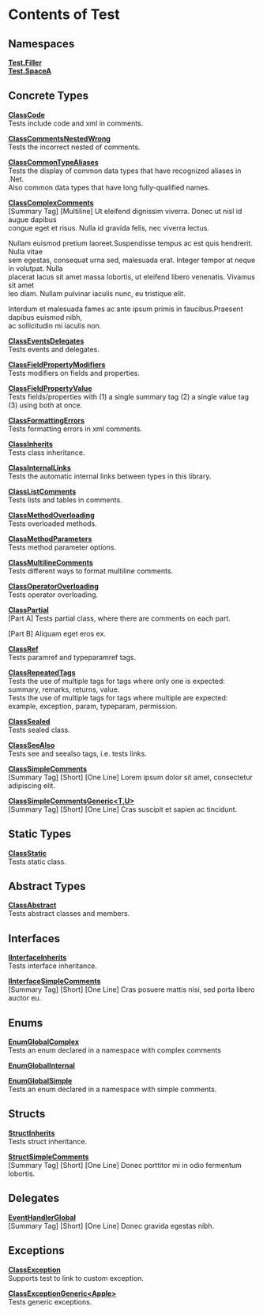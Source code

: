 # Contents of Test

## Namespaces

[**Test.Filler**](TableOfContents.Test.Filler.md)  
[**Test.SpaceA**](TableOfContents.Test.SpaceA.md)  

## Concrete Types

[**ClassCode**](Test.ClassCode.md)  
Tests include code and xml in comments.  

  
[**ClassCommentsNestedWrong**](Test.ClassCommentsNestedWrong.md)  
Tests the incorrect nested of comments.  

  
[**ClassCommonTypeAliases**](Test.ClassCommonTypeAliases.md)  
Tests the display of common data types that have recognized aliases in .Net.  
Also common data types that have long fully-qualified names.  

  
[**ClassComplexComments**](Test.ClassComplexComments.md)  
[Summary Tag] [Multiline] Ut eleifend dignissim viverra. Donec ut nisl id augue dapibus   
congue eget et risus. Nulla id gravida felis, nec viverra lectus.   
  
Nullam euismod pretium laoreet.Suspendisse tempus ac est quis hendrerit. Nulla vitae   
sem egestas, consequat urna sed, malesuada erat. Integer tempor at neque in volutpat. Nulla   
placerat lacus sit amet massa lobortis, ut eleifend libero venenatis. Vivamus sit amet   
leo diam. Nullam pulvinar iaculis nunc, eu tristique elit.   
  
Interdum et malesuada fames ac ante ipsum primis in faucibus.Praesent dapibus euismod nibh,   
ac sollicitudin mi iaculis non.  

  
[**ClassEventsDelegates**](Test.ClassEventsDelegates.md)  
Tests events and delegates.  

  
[**ClassFieldPropertyModifiers**](Test.ClassFieldPropertyModifiers.md)  
Tests modifiers on fields and properties.  

  
[**ClassFieldPropertyValue**](Test.ClassFieldPropertyValue.md)  
Tests fields/properties with (1) a single summary tag (2) a single value tag (3) using both at once.  

  
[**ClassFormattingErrors**](Test.ClassFormattingErrors.md)  
Tests formatting errors in xml comments.  

  
[**ClassInherits**](Test.ClassInherits.md)  
Tests class inheritance.  

  
[**ClassInternalLinks**](Test.ClassInternalLinks.md)  
Tests the automatic internal links between types in this library.  

  
[**ClassListComments**](Test.ClassListComments.md)  
Tests lists and tables in comments.  

  
[**ClassMethodOverloading**](Test.ClassMethodOverloading.md)  
Tests overloaded methods.  

  
[**ClassMethodParameters**](Test.ClassMethodParameters.md)  
Tests method parameter options.  

  
[**ClassMultilineComments**](Test.ClassMultilineComments.md)  
Tests different ways to format multiline comments.  

  
[**ClassOperatorOverloading**](Test.ClassOperatorOverloading.md)  
Tests operator overloading.  

  
[**ClassPartial**](Test.ClassPartial.md)  
[Part A] Tests partial class, where there are comments on each part.  

[Part B] Aliquam eget eros ex.  

  
[**ClassRef**](Test.ClassRef.md)  
Tests paramref and typeparamref tags.  

  
[**ClassRepeatedTags**](Test.ClassRepeatedTags.md)  
Tests the use of multiple tags for tags where only one is expected: summary, remarks, returns, value.  
Tests the use of multiple tags for tags where multiple are expected: example, exception, param, typeparam, permission.  

  
[**ClassSealed**](Test.ClassSealed.md)  
Tests sealed class.  

  
[**ClassSeeAlso**](Test.ClassSeeAlso.md)  
Tests see and seealso tags, i.e. tests links.  

  
[**ClassSimpleComments**](Test.ClassSimpleComments.md)  
[Summary Tag] [Short] [One Line] Lorem ipsum dolor sit amet, consectetur adipiscing elit.  

  
[**ClassSimpleCommentsGeneric&lt;T,U&gt;**](Test.ClassSimpleCommentsGeneric_T_U_.md)  
[Summary Tag] [Short] [One Line] Cras suscipit et sapien ac tincidunt.  

  

## Static Types

[**ClassStatic**](Test.ClassStatic.md)  
Tests static class.  

  

## Abstract Types

[**ClassAbstract**](Test.ClassAbstract.md)  
Tests abstract classes and members.  

  

## Interfaces

[**IInterfaceInherits**](Test.IInterfaceInherits.md)  
Tests interface inheritance.  

  
[**IInterfaceSimpleComments**](Test.IInterfaceSimpleComments.md)  
[Summary Tag] [Short] [One Line] Cras posuere mattis nisi, sed porta libero auctor eu.  

  

## Enums

[**EnumGlobalComplex**](Test.EnumGlobalComplex.md)  
Tests an enum declared in a namespace with complex comments  

  
[**EnumGlobalInternal**](Test.EnumGlobalInternal.md)  
  

  
[**EnumGlobalSimple**](Test.EnumGlobalSimple.md)  
Tests an enum declared in a namespace with simple comments.  

  

## Structs

[**StructInherits**](Test.StructInherits.md)  
Tests struct inheritance.  

  
[**StructSimpleComments**](Test.StructSimpleComments.md)  
[Summary Tag] [Short] [One Line] Donec porttitor mi in odio fermentum lobortis.  

  

## Delegates

[**EventHandlerGlobal**](Test.EventHandlerGlobal.md)  
[Summary Tag] [Short] [One Line] Donec gravida egestas nibh.  

  

## Exceptions

[**ClassException**](Test.ClassException.md)  
Supports test to link to custom exception.  

  
[**ClassExceptionGeneric&lt;Apple&gt;**](Test.ClassExceptionGeneric_Apple_.md)  
Tests generic exceptions.  

  

